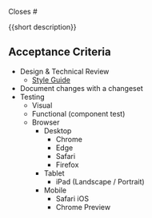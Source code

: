 Closes #

{{short description}}

## Acceptance Criteria

- Design & Technical Review
  - [Style Guide](https://stenciljs.com/docs/style-guide)
- Document changes with a changeset
- Testing
  - Visual
  - Functional (component test)
  - Browser
    - Desktop
      - Chrome
      - Edge
      - Safari
      - Firefox
    - Tablet
      - iPad (Landscape / Portrait)
    - Mobile
      - Safari iOS
      - Chrome Preview
